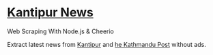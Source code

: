 # [Kantipur News](https://kantipur.herokuapp.com/)

Web Scraping With Node.js &amp; Cheerio

Extract latest news from [Kantipur](https://ekantipur.com/news) and [he Kathmandu Post](https://kathmandupost.com/national) without ads.
